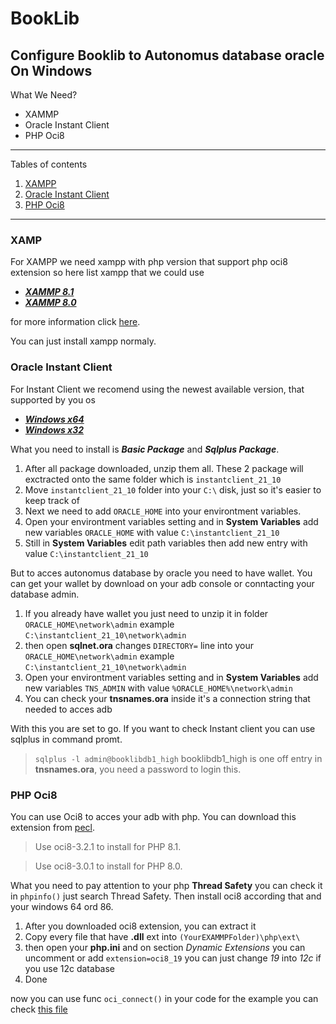 # BookLib

## Configure Booklib to Autonomus database oracle On Windows
What We Need?

- XAMMP
- Oracle Instant Client 
- PHP Oci8

*******
Tables of contents  
 1. [XAMPP](#xampp)
 2. [Oracle Instant Client](#oracle)
 3. [PHP Oci8](#php)
*******

<div id='xampp'/> 

### XAMP
For XAMPP we need xampp with php version that support php oci8 extension so here list xampp that we could use
- **[*XAMMP 8.1*](https://sourceforge.net/projects/xampp/files/XAMPP%20Windows/8.1.0/)**
- **[*XAMMP 8.0*](https://sourceforge.net/projects/xampp/files/XAMPP%20Windows/8.0.28/)** 

for more information click [here](https://sourceforge.net/projects/xampp/files/XAMPP%20Windows/).

You can just install xampp normaly.
<div id='oracle'/> 

### Oracle Instant Client
For Instant Client we recomend using the newest available version, that supported by you os 
- **[*Windows x64*](https://www.oracle.com/database/technologies/instant-client/winx64-64-downloads.html)**
- **[*Windows x32*](https://www.oracle.com/database/technologies/instant-client/microsoft-windows-32-downloads.html)**

What you need to install is ***Basic Package*** and ***Sqlplus Package***.
1. After all package downloaded, unzip them all. These 2 package will exctracted onto the same folder which is `instantclient_21_10`
2. Move `instantclient_21_10` folder into your `C:\` disk, just so it's easier to keep track of
3. Next we need to add `ORACLE_HOME` into your environtment variables.
4. Open your environtment variables setting and in **System Variables** add new variables `ORACLE_HOME` with value `C:\instantclient_21_10`
5. Still in **System Variables** edit path variables then add new entry with value `C:\instantclient_21_10`

But to acces autonomus database by oracle you need to have wallet. You can get your wallet by download on your adb console or conntacting your database admin.
1. If you already have wallet you just need to unzip it in folder `ORACLE_HOME\network\admin` example `C:\instantclient_21_10\network\admin`
2. then open **sqlnet.ora** changes `DIRECTORY=` line into your `ORACLE_HOME\network\admin` example `C:\instantclient_21_10\network\admin`
3. Open your environtment variables setting and in **System Variables** add new variables `TNS_ADMIN` with value `%ORACLE_HOME%\network\admin`
4. You can check your **tnsnames.ora** inside it's a connection string that needed to acces adb

With this you are set to go. If you want to check Instant client you can use sqlplus in command promt.
>`sqlplus -l admin@booklibdb1_high` booklibdb1_high is one off entry in **tnsnames.ora**, you need a password to login this. 

<div id='php'/> 

### PHP Oci8
You can use Oci8 to acces your adb with php. You can download this extension from [pecl](https://pecl.php.net/package/oci8).
>Use oci8-3.2.1 to install for PHP 8.1.

>Use oci8-3.0.1 to install for PHP 8.0.

What you need to pay attention to your php **Thread Safety** you can check it in `phpinfo()` just search Thread Safety. Then install oci8 according that and your windows 64 ord 86.
1. After you downloaded oci8 extension, you can extract it 
2. Copy every file that have **.dll** ext into `(YourEXAMMPFolder)\php\ext\`
3. then open your **php.ini** and on section *Dynamic Extensions* you can uncomment or add `extension=oci8_19` you can just change *19* into *12c* if you use 12c database
4. Done

now you can use func `oci_connect()` in your code for the example you can check [this file](https://github.com/zaaii/BookLib/blob/cloud/example.php)


